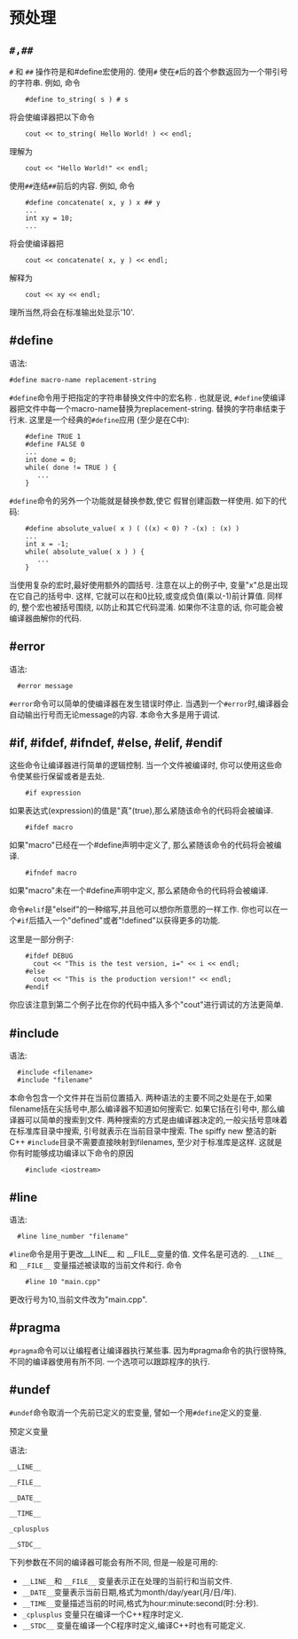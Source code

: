 # 预处理

## `#,##` 

`#` 和 `##` 操作符是和#define宏使用的. 使用`#` 使在`#`后的首个参数返回为一个带引号的字符串. 例如, 命令 

```
    #define to_string( s ) # s
```

将会使编译器把以下命令 
```
    cout << to_string( Hello World! ) << endl;
```
理解为 
```
    cout << "Hello World!" << endl;
```

使用`##`连结`##`前后的内容. 例如, 命令 
```
    #define concatenate( x, y ) x ## y
    ...
    int xy = 10;
    ...
```
将会使编译器把 
```
    cout << concatenate( x, y ) << endl;
```
解释为 
```
    cout << xy << endl;
```
理所当然,将会在标准输出处显示'10'. 




## #define 

语法:
```
#define macro-name replacement-string
```

`#define`命令用于把指定的字符串替换文件中的宏名称 . 也就是说, `#define`使编译器把文件中每一个macro-name替换为replacement-string. 替换的字符串结束于行末. 这里是一个经典的`#define`应用 (至少是在C中): 
```
    #define TRUE 1
    #define FALSE 0
    ...
    int done = 0;
    while( done != TRUE ) {
       ...
    }
```

`#define`命令的另外一个功能就是替换参数,使它 假冒创建函数一样使用.</b> 如下的代码: 

```
    #define absolute_value( x ) ( ((x) < 0) ? -(x) : (x) )
    ...
    int x = -1;
    while( absolute_value( x ) ) {
       ...
    }
```

当使用复杂的宏时,最好使用额外的圆括号. 注意在以上的例子中, 变量"x"总是出现在它自己的括号中. 这样, 它就可以在和0比较,或变成负值(乘以-1)前计算值. 同样的, 整个宏也被括号围绕, 以防止和其它代码混淆. 如果你不注意的话, 你可能会被编译器曲解你的代码. 




## #error 

语法: 
```
  #error message
```

`#error`命令可以简单的使编译器在发生错误时停止. 当遇到一个`#error`时,编译器会自动输出行号而无论message的内容. 本命令大多是用于调试. 




## #if, #ifdef, #ifndef, #else, #elif, #endif 

这些命令让编译器进行简单的逻辑控制. 当一个文件被编译时, 你可以使用这些命令使某些行保留或者是去处. 
```
    #if expression
```

如果表达式(expression)的值是"真"(true),那么紧随该命令的代码将会被编译. 
```
    #ifdef macro
```

如果"macro"已经在一个#define声明中定义了, 那么紧随该命令的代码将会被编译. 
```
    #ifndef macro
```

如果"macro"未在一个#define声明中定义, 那么紧随命令的代码将会被编译. 

命令`#elif`是"elseif"的一种缩写,并且他可以想你所意愿的一样工作. 你也可以在一个`#if`后插入一个"defined"或者"!defined"以获得更多的功能. 

这里是一部分例子: 
```
    #ifdef DEBUG
      cout << "This is the test version, i=" << i << endl;
    #else
      cout << "This is the production version!" << endl;
    #endif
```

你应该注意到第二个例子比在你的代码中插入多个"cout"进行调试的方法更简单. 




## #include 

语法: 
```
  #include <filename>
  #include "filename"
```

本命令包含一个文件并在当前位置插入. 两种语法的主要不同之处是在于,如果filename括在尖括号中,那么编译器不知道如何搜索它. 如果它括在引号中, 那么编译器可以简单的搜索到文件. 两种搜索的方式是由编译器决定的,一般尖括号意味着在标准库目录中搜索, 引号就表示在当前目录中搜索. The spiffy new 整洁的新C++ `#include`目录不需要直接映射到filenames, 至少对于标准库是这样. 这就是你有时能够成功编译以下命令的原因 
```
    #include <iostream>
```



## #line 

语法: 
```
  #line line_number "filename"
```
 

`#line`命令是用于更改__LINE__ 和 __FILE__变量的值. 文件名是可选的. `__LINE__` 和 `__FILE__` 变量描述被读取的当前文件和行. 命令 

```
    #line 10 "main.cpp"
```

更改行号为10,当前文件改为"main.cpp". 




## #pragma 

`#pragma`命令可以让编程者让编译器执行某些事. 因为#pragma命令的执行很特殊,不同的编译器使用有所不同. 一个选项可以跟踪程序的执行. 




## #undef 

`#undef`命令取消一个先前已定义的宏变量, 譬如一个用`#define`定义的变量. 




预定义变量 

语法: 

  `__LINE__`

  `__FILE__`

  `__DATE__`

  `__TIME__`

  `_cplusplus`
  
  `__STDC__`

 

下列参数在不同的编译器可能会有所不同, 但是一般是可用的: 

- `__LINE__`和 `__FILE__` 变量表示正在处理的当前行和当前文件. 
- `__DATE__`变量表示当前日期,格式为month/day/year(月/日/年). 
- `__TIME__`变量描述当前的时间,格式为hour:minute:second(时:分:秒). 
- `_cplusplus` 变量只在编译一个C++程序时定义. 
- `__STDC__` 变量在编译一个C程序时定义,编译C++时也有可能定义. 
